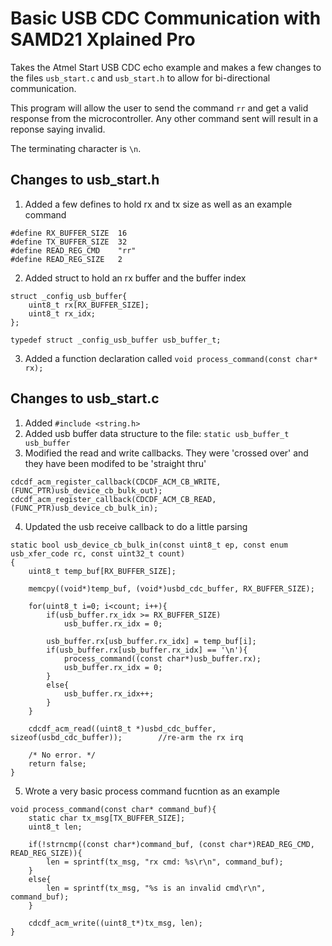 # Basic USB CDC Communication with SAMD21 Xplained Pro
Takes the Atmel Start USB CDC echo example and makes a few changes to the files `usb_start.c` and `usb_start.h` to allow for bi-directional communication.

This program will allow the user to send the command `rr` and get a valid response from the microcontroller. Any other command sent will result in a reponse saying invalid. 

The terminating character is `\n`. 

## Changes to usb_start.h
1. Added a few defines to hold rx and tx size as well as an example command
```
#define RX_BUFFER_SIZE	16
#define TX_BUFFER_SIZE  32
#define READ_REG_CMD	"rr"
#define READ_REG_SIZE	2
```
2. Added struct to hold an rx buffer and the buffer index
```
struct _config_usb_buffer{
	uint8_t rx[RX_BUFFER_SIZE];
	uint8_t rx_idx;	
};

typedef struct _config_usb_buffer usb_buffer_t;
```

3. Added a function declaration called `void process_command(const char* rx);`

## Changes to usb_start.c
1. Added `#include <string.h>`
2. Added usb buffer data structure to the file: `static usb_buffer_t usb_buffer`
3. Modified the read and write callbacks. They were 'crossed over' and they have been modifed to be 'straight thru'
```
cdcdf_acm_register_callback(CDCDF_ACM_CB_WRITE, (FUNC_PTR)usb_device_cb_bulk_out);
cdcdf_acm_register_callback(CDCDF_ACM_CB_READ, (FUNC_PTR)usb_device_cb_bulk_in);
```
4. Updated the usb receive callback to do a little parsing
```
static bool usb_device_cb_bulk_in(const uint8_t ep, const enum usb_xfer_code rc, const uint32_t count)
{
	uint8_t temp_buf[RX_BUFFER_SIZE];
	
	memcpy((void*)temp_buf, (void*)usbd_cdc_buffer, RX_BUFFER_SIZE);
	
	for(uint8_t i=0; i<count; i++){
		if(usb_buffer.rx_idx >= RX_BUFFER_SIZE)
			usb_buffer.rx_idx = 0;
			
		usb_buffer.rx[usb_buffer.rx_idx] = temp_buf[i];
		if(usb_buffer.rx[usb_buffer.rx_idx] == '\n'){
			process_command((const char*)usb_buffer.rx);
			usb_buffer.rx_idx = 0;
		}
		else{
			usb_buffer.rx_idx++;
		}
	}
	
	cdcdf_acm_read((uint8_t *)usbd_cdc_buffer, sizeof(usbd_cdc_buffer));		//re-arm the rx irq

	/* No error. */
	return false;
}
```
5. Wrote a very basic process command fucntion as an example
```
void process_command(const char* command_buf){
	static char tx_msg[TX_BUFFER_SIZE];
	uint8_t len;
	
	if(!strncmp((const char*)command_buf, (const char*)READ_REG_CMD, READ_REG_SIZE)){
		len = sprintf(tx_msg, "rx cmd: %s\r\n", command_buf);
	}
	else{
		len = sprintf(tx_msg, "%s is an invalid cmd\r\n", command_buf);
	}
	
	cdcdf_acm_write((uint8_t*)tx_msg, len);
}
```